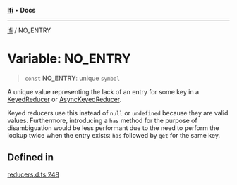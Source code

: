[**lfi**](../readme.md) • **Docs**

***

[lfi](../globals.md) / NO\_ENTRY

# Variable: NO\_ENTRY

> `const` **NO\_ENTRY**: unique `symbol`

A unique value representing the lack of an entry for some key in a
[KeyedReducer](../type-aliases/KeyedReducer.md) or [AsyncKeyedReducer](../type-aliases/AsyncKeyedReducer.md).

Keyed reducers use this instead of `null` or `undefined` because they are
valid values. Furthermore, introducing a `has` method for the purpose of
disambiguation would be less performant due to the need to perform the lookup
twice when the entry exists: `has` followed by `get` for the same key.

## Defined in

[reducers.d.ts:248](https://github.com/TomerAberbach/lfi/blob/a3eb3a94b2928b5200a7bcd0a14fdc70f0cb5947/src/operations/reducers.d.ts#L248)
